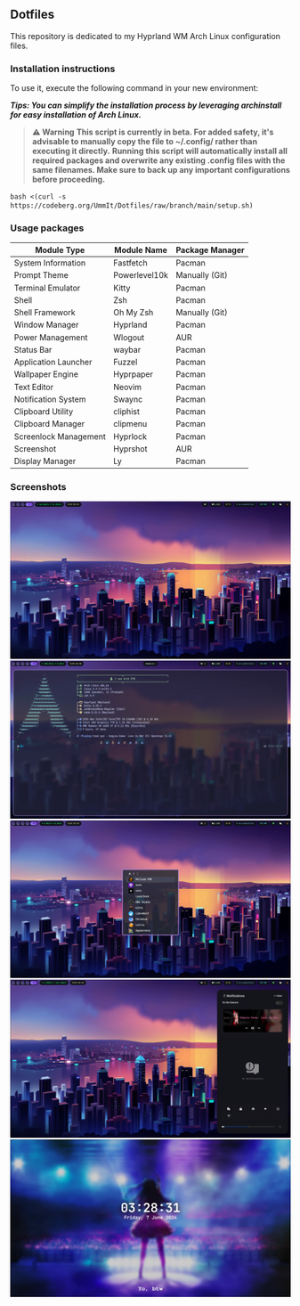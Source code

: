 ## Dotfiles

This repository is dedicated to my Hyprland WM Arch Linux configuration files.

### Installation instructions

To use it, execute the following command in your new environment:

***Tips: You can simplify the installation process by leveraging archinstall for easy installation of Arch Linux.***

> **⚠️ Warning**
> **This script is currently in beta. For added safety, it's advisable to manually copy the file to **~/.config/** rather than executing it directly.**
> **Running this script will automatically install all required packages and overwrite any existing .config files with the same filenames. Make sure to back up any important configurations before proceeding.**

```shell
bash <(curl -s https://codeberg.org/UmmIt/Dotfiles/raw/branch/main/setup.sh)
```

### Usage packages

| Module Type              | Module Name     | Package Manager |
|--------------------------|-----------------|-----------------|
| System Information       | Fastfetch       | Pacman          |
| Prompt Theme             | Powerlevel10k   | Manually (Git)  |
| Terminal Emulator        | Kitty           | Pacman          |
| Shell                    | Zsh             | Pacman          |
| Shell Framework          | Oh My Zsh       | Manually (Git)  |
| Window Manager           | Hyprland        | Pacman          |
| Power Management         | Wlogout         | AUR             |
| Status Bar               | waybar          | Pacman          |
| Application Launcher     | Fuzzel          | Pacman          |
| Wallpaper Engine         | Hyprpaper       | Pacman          |
| Text Editor              | Neovim          | Pacman          |
| Notification System      | Swaync          | Pacman          |
| Clipboard Utility        | cliphist        | Pacman          |
| Clipboard Manager        | clipmenu        | Pacman          |
| Screenlock Management    | Hyprlock        | Pacman          |
| Screenshot               | Hyprshot        | AUR             |
| Display Manager          | Ly              | Pacman          |


### Screenshots

![Hyprland Fullscreen](./screenshots/fullscreen.png)
![Hyprland Fastfetch](./screenshots/fastfetch.png)
![Hyprland Fuzzel](./screenshots/fullscreen-fuzzel.png)
![Hyprland Swaync](./screenshots/swaync.png)
![Hyprlock](./screenshots/hyprlock.png)
